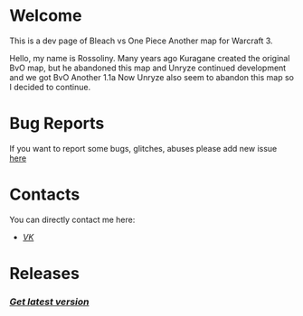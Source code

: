 # Welcome
  This is a dev page of Bleach vs One Piece Another map for Warcraft 3.
  
  Hello, my name is Rossoliny.
  Many years ago Kuragane created the original BvO map, but he abandoned this map and Unryze continued development and we got BvO Another 1.1a
  Now Unryze also seem to abandon this map so I decided to continue.

# Bug Reports

If you want to report some bugs, glitches, abuses please add new issue [here](https://github.com/rossoliny/bvo-another/issues)

# Contacts
You can directly contact me here:
* *[VK](https://vk.com/rossoliny)*

# Releases
### *[Get latest version](https://github.com/rossoliny/bvo-another/releases)*
